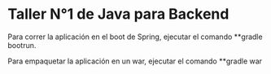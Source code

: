# Taller N°1 de Java para Backend

Para correr la aplicación en el boot de Spring, ejecutar el comando **gradle bootrun.

Para empaquetar la aplicación en un war, ejecutar el comando **gradle war
